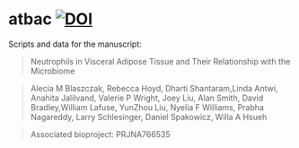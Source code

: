# atbac [![DOI](https://zenodo.org/badge/271302970.svg)](https://zenodo.org/badge/latestdoi/271302970)

 
Scripts and data for the manuscript:
>Neutrophils in Visceral Adipose Tissue and Their Relationship with the Microbiome

>Alecia M Blaszczak, Rebecca Hoyd, Dharti Shantaram,Linda Antwi, Anahita Jalilvand, Valerie P Wright, Joey Liu, Alan Smith, David Bradley,William Lafuse, YunZhou Liu, Nyelia F Williams, Prabha Nagareddy, Larry Schlesinger, Daniel Spakowicz, Willa A Hsueh

>Associated bioproject: PRJNA766535
